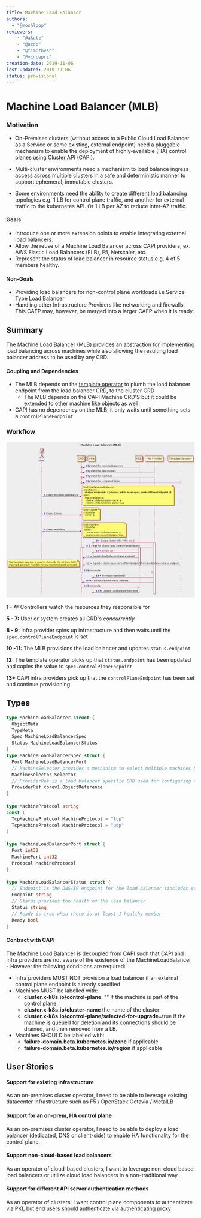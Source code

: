 ```yaml
---
title: Machine Load Balancer
authors:
  - "@moshloop"
reviewers:
    - "@akutz"
    - "@ncdc"
    - "@timothysc"
    - "@vincepri"
creation-date: 2019-11-06
last-updated: 2019-11-06
status: provisional
---
```


# Machine Load Balancer (MLB)

### Motivation

* On-Premises clusters (without access to a Public Cloud Load Balancer as a Service or some existing, external endpoint) need a pluggable mechanism to enable the deployment of highly-available (HA) control planes using Cluster API (CAPI).

* Multi-cluster environments need a mechanism to load balance ingress access across multiple clusters in a safe and deterministic manner to support ephemeral, immutable clusters.

* Some environments need the ability to create different load balancing topologies e.g. 1 LB for control plane traffic, and another for external traffic to the kubernetes API. Or 1 LB per AZ to reduce inter-AZ traffic.

#### Goals

* Introduce one or more extension points to enable integrating external load balancers.
* Allow the reuse of a Machine Load Balancer across CAPI providers, ex. AWS Elastic Load Balancers (ELB), F5, Netscaler, etc.
* Represent the status of load balancer in resource status e.g. 4 of 5 members healthy.

#### Non-Goals

* Providing load balancers for non-control plane workloads i.e Service Type Load Balancer
* Handling other Infrastructure Providers like networking and firewalls, This CAEP may, however, be merged into a larger CAEP when it is ready.

## Summary

The Machine Load Balancer (MLB) provides an abstraction for implementing load balancing across machines while also allowing the resulting  load balancer address to be used by any CRD.

#### Coupling and Dependencies

* The MLB depends on the [template operator](https://docs.google.com/document/d/1dJdnMozsWJ2ccPXWWkZpFVccFFSI7sYaJ6D25sZFlTU/edit#heading=h.vclg2zerysbp) to plumb the load balancer endpoint from the load balancer CRD, to the cluster CRD
  * The MLB depends on the CAPI Machine CRD'S but it could be extended to other machine like objects as well.
* CAPI has no dependency on the MLB, it only waits until something sets a `controlPlaneEndpoint`

### Workflow


![Figure 1](./images/machine-load-balancer/workflow.png)



**1 - 4:** Controllers watch the resources they responsible for

**5 - 7:** User or system creates all CRD's *concurrently*

**8 - 9:**  Infra provider spins up infrastructure and then waits until the `spec.controlPlaneEndpoint` is set

**10 -11:** The MLB provisions the load balancer and updates `status.endpoint`

**12:** The template operator picks up that `status.endpoint` has been updated and copies the value to `spec.controlPlaneEndpoint`

**13+** CAPI infra providers pick up that the `controlPlaneEndpoint` has been set and continue provisioning

##   Types

```go
type MachineLoadBalancer struct {
  ObjectMeta
  TypeMeta
  Spec MachineLoadBalancerSpec
  Status MachineLoadBalancerStatus
}
type MachineLoadBalancerSpec struct {
  Port MachineLoadBalancerPort
  // MachineSelector provides a mechanism to select multiple machines based on their labels        // allowing for load balancing across clusters and different network topologies.
  MachineSelector Selector
  // ProviderRef is a load balancer specific CRD used for configuring the underlying load                       // balancer and/or providing access credentials
  ProviderRef corev1.ObjectReference
}

type MachineProtocol string
const (
  TcpMachineProtocol MachineProtocol = "tcp"
  TcpMachineProtocol MachineProtocol = "udp"
)

type MachineLoadBalancerPort struct {
  Port int32
  MachinePort int32
  Protocol MachineProtocol
}

type MachineLoadBalancerStatus struct {
  // Endpoint is the DNS/IP endpoint for the load balancer (includes scheme and port)
  Endpoint string
  // Status provides the health of the load balancer
  Status string
  // Ready is true when there is at least 1 healthy member
  Ready bool
}
```
#### Contract with CAPI

The Machine Load Balancer is decoupled from CAPI such that CAPI and infra providers are not aware of the existence of the MachineLoadBalancer - However the following conditions are required:

* Infra providers MUST NOT provision a load balancer if an external control plane endpoint is already specified
* Machines MUST be labelled with:
  * **cluster.x-k8s.io/control-plane**: "" if the machine is part of the control plane
  * **cluster.x-k8s.io/cluster-name** the name of the cluster
  * **cluster.x-k8s.io/control-plane/selected-for-upgrade**=true if the machine is queued for deletion and its connections should be drained, and then removed from a LB.
* Machines SHOULD be labelled with:
  * **failure-domain.beta.kubernetes.io/zone** if applicable
  * **failure-domain.beta.kubernetes.io/region** if applicable


## User Stories

#### Support for existing infrastructure

As an on-premises cluster operator, I need to be able to leverage existing datacenter infrastructure such as  F5 / OpenStack Octavia /  MetalLB

#### Support for an on-prem, HA control plane

As an on-premises cluster operator, I need to be able to deploy a load balancer (dedicated, DNS or client-side) to enable HA functionality for the control plane.

#### Support non-cloud-based load balancers

As an operator of cloud-based clusters, I want to leverage non-cloud based load balancers or utilize cloud load balancers in a non-traditional way.

#### Support for different API server authentication methods

As an operator of clusters, I want control plane components to authenticate via PKI, but end users should authenticate via authenticating proxy
